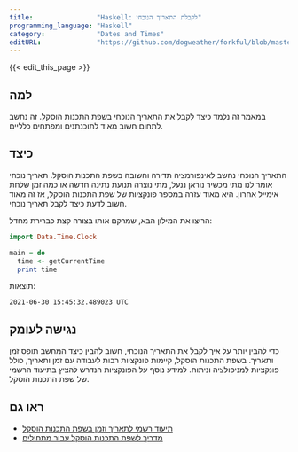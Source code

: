 ```yaml
---
title:                "Haskell: לקבלת התאריך הנוכחי"
programming_language: "Haskell"
category:             "Dates and Times"
editURL:              "https://github.com/dogweather/forkful/blob/master/content/he/haskell/getting-the-current-date.md"
---
```


{{< edit_this_page >}}

## למה

במאמר זה נלמד כיצד לקבל את התאריך הנוכחי בשפת התכנות הוסקל. זה נחשב לתחום חשוב מאוד לתוכנתנים ומפתחים כלליים.

## כיצד

התאריך הנוכחי נחשב לאינפורמציה תדירה וחשובה בשפת התכנות הוסקל. תאריך נוכחי אומר לנו מתי מכשיר נוראן ננעל, מתי נוצרה תנועת נתינה חדשה או כמה זמן שלחת אימייל אחרון. היא מאוד עזרה במספר פונקציות של שפת התכנות הוסקל, אז זה מאוד חשוב לדעת כיצד לקבל תאריך נוכחי.

הריצו את המילון הבא, שמרקם אותו בצורה קצת כברירת מחדל:

```Haskell
import Data.Time.Clock

main = do
  time <- getCurrentTime
  print time
```

תוצאות:

`2021-06-30 15:45:32.489023 UTC`

## נגישה לעומק

כדי להבין יותר על איך לקבל את התאריך הנוכחי, חשוב להבין כיצד המחשב תופס זמן ותאריך. בשפת התכנות הוסקל, קיימות פונקציות רבות לעבודה עם זמן ותאריך, כולל פונקציות למניפולציה וניתוח. למידע נוסף על הפונקציות הנדרש להציץ בתיעוד הרשמי של שפת התכנות הוסקל.

## ראו גם

- [תיעוד רשמי לתאריך וזמן בשפת התכנות הוסקל](https://hackage.haskell.org/package/time/docs/Data-Time-Clock.html)
- [מדריך לשפת התכנות הוסקל עבור מתחילים](https://wiki.haskell.org/Introduction_to_Haskell)